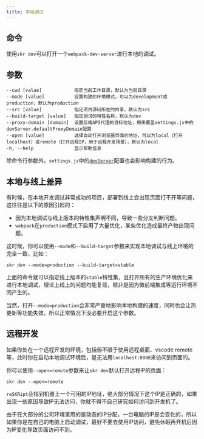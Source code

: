 ```yaml
---
title: 本地调试
---
```


## 命令

使用`skr dev`可以打开一个`webpack-dev-server`进行本地的调试。

## 参数

```
--cwd [value]            指定当前工作目录，默认为当前目录
--mode [value]           设置构建的环境模式，可以为development或production，默认为production
--src [value]            指定项目源码所在的目录，默认为src
--build-target [value]   指定调试的特性名称，默认为dev
--proxy-domain [domain]  设置后端API代理的目标地址，用来覆盖settings.js中的devServer.defaultProxyDomain配置
--open [value]           选择自动打开浏览器页面的地址，可以为local（打开localhost）或remote（打开远程IP，用于远程开发场景），默认为local
-h, --help               显示帮助信息
```

除命令行参数外，`settings.js`中的[`devServer`](../settings/dev-server)配置也会影响构建的行为。

## 本地与线上差异

有时候，在本地开发调试非常成功的项目，部署到线上会出现页面打不开等问题，这往往是以下的原因引起的：

- 因为本地调试与线上版本的特性集声明不同，导致一些分支判断问题。
- `webpack`在`production`模式下启用了大量优化，某些优化造成最终产物出现问题。

这时候，你可以使用`--mode`和`--build-target`参数来实现本地调试与线上环境的完全一致，比如：

```shell
skr dev --mode=production --build-target=stable
```

上面的命令就可以指定线上版本的`stable`特性集，且打开所有的生产环境优化来进行本地调试，理论上线上的问题均能复现，除非是因为微前端集成等运行环境不同产生的。

当然，打开`--mode=production`会非常严重地影响本地构建的速度，同时也会让热更新等功能失效，所以正常情况下没必要开启这个参数。

## 远程开发

如果你处在一个远程开发的环境，包括但不限于使用远程桌面、vscode remote等，此时你在启动本地调试环境后，是无法用`localhost:8080`来访问到页面的。

你可以使用`--open=remote`参数来让`skr dev`默认打开远程IP的页面：

```shell
skr dev --open=remote
```

`reSKRipt`会找到机器上一个可用的IP地址，绝大部分情况下这个IP是正确的，如果出现一些原因导致IP无法访问，你就不得不自己研究如何访问到开发机了。

由于在大部分的公司环境里用的是动态的IP分配，一台电脑的IP是会变化的，所以如果你是在自己的电脑上启动调试，最好不要去使用IP访问，避免休眠再开机后因为IP变化导致页面访问不到。
